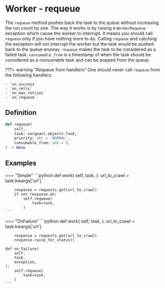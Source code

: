 # Worker - requeue

The `requeue` method pushes back the task to the queue without increasing the run count by one. The way it works is by raising a `WorkerRequeue` exception which cause the worker to interrupt. It means you should call `requeue` only if you have nothing more to do. Calling `requeue` and catching the exception will not interrupt the worker but the task would be pushed back to the queue anyway. `requeue` makes the task to be considered as a failed task. `consumable_from` is a timestamp of when the task should be considered as a consumable task and can be popped from the queue.

???+ warning "Requeue from handlers"
    One should never call `requeue` from the following handlers:

    - `on_success`
    - `on_retry`
    - `on_max_retries`
    - `on_requeue`


## Definition

```python
def requeue(
    self,
    task: sergeant.objects.Task,
    priority: str = 'NORMAL',
    consumable_from: int = 0,
) -> None
```


## Examples

=== "Simple"
    ```python
    def work(
        self,
        task,
    ):
        url_to_crawl = task.kwargs['url']

        response = requests.get(url_to_crawl)
        if not response.ok:
            self.requeue(
                task=task,
            )
    ```
=== "OnFailure"
    ```python
    def work(
        self,
        task,
    ):
        url_to_crawl = task.kwargs['url']

        response = requests.get(url_to_crawl)
        response.raise_for_status()

    def on_failure(
        self,
        task,
        exception,
    ):
        self.requeue(
            task=task,
        )
    ```
